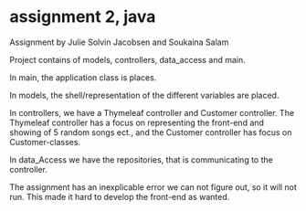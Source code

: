 # assignment 2, java

Assignment by Julie Solvin Jacobsen and Soukaina Salam

Project contains of models, controllers, data_access and main. 

In main, the application class is places.

In models, the shell/representation of the different variables are placed.

In controllers, we have a Thymeleaf controller and Customer controller.
The Thymeleaf controller has a focus on representing the front-end and showing of 5 random songs ect., and the Customer controller has focus on Customer-classes.

In data_Access we have the repositories, that is communicating to the controller. 

The assignment has an inexplicable error we can not figure out, so it will not run. 
This made it hard to develop the front-end as wanted.

